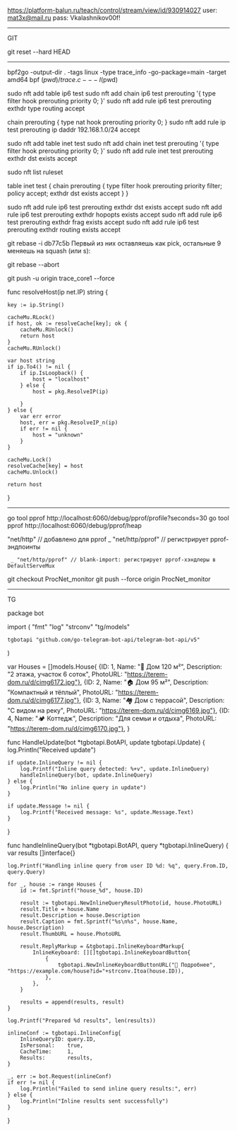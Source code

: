 



https://platform-balun.ru/teach/control/stream/view/id/930914027
user: mat3x@mail.ru
pass: Vkalashnikov00f!

__________________________________________________
GIT

git reset --hard HEAD
____________________________________________________



bpf2go -output-dir . -tags linux -type trace_info -go-package=main -target amd64 bpf $(pwd)/trace.c -- -I$(pwd)



sudo nft add table ip6 test
sudo nft add chain ip6 test prerouting '{ type filter hook prerouting priority 0; }'
sudo nft add rule ip6 test prerouting exthdr type routing accept

chain prerouting {
    type nat hook prerouting priority 0;
}
sudo nft add rule ip test prerouting ip daddr 192.168.1.0/24 accept




sudo nft add table inet test
sudo nft add chain inet test prerouting '{ type filter hook prerouting priority 0; }'
sudo nft add rule inet test prerouting exthdr dst exists accept


sudo nft list ruleset

table inet test {
        chain prerouting {
                type filter hook prerouting priority filter; policy accept;
                exthdr dst exists accept
        }
}


sudo nft add rule ip6 test prerouting exthdr dst exists accept
sudo nft add rule ip6 test prerouting exthdr hopopts exists accept
sudo nft add rule ip6 test prerouting exthdr frag exists accept
sudo nft add rule ip6 test prerouting exthdr routing exists accept



git rebase -i db77c5b 
Первый из них оставляешь как pick, остальные 9 меняешь на squash (или s):

git rebase --abort


git push -u origin trace_core1 --force


func resolveHost(ip net.IP) string {

	key := ip.String()

	cacheMu.RLock()
	if host, ok := resolveCache[key]; ok {
		cacheMu.RUnlock()
		return host
	}
	cacheMu.RUnlock()

	var host string
	if ip.To4() != nil {
		if ip.IsLoopback() {
			host = "localhost"
		} else {
			host = pkg.ResolveIP(ip)

		}
	} else {
		var err error
		host, err = pkg.ResolveIP_n(ip)
		if err != nil {
			host = "unknown"
		}
	}

	cacheMu.Lock()
	resolveCache[key] = host
	cacheMu.Unlock()

	return host
}







_______________________________________________________________________________________________


go tool pprof http://localhost:6060/debug/pprof/profile?seconds=30
go tool pprof http://localhost:6060/debug/pprof/heap



"net/http"      // добавлено для pprof
	_ "net/http/pprof" // регистрирует pprof-эндпоинты

     _ "net/http/pprof" // blank-import: регистрирует pprof-хэндлеры в DefaultServeMux



git checkout ProcNet_monitor
git push --force origin ProcNet_monitor


______________________________________________________________________________________________
TG

package bot

import (
	"fmt"
	"log"
	"strconv"
	"tg/models"

	tgbotapi "github.com/go-telegram-bot-api/telegram-bot-api/v5"
)

var Houses = []models.House{
	{ID: 1, Name: "🏡 Дом 120 м²", Description: "2 этажа, участок 6 соток", PhotoURL: "https://terem-dom.ru/d/cimg6172.jpg"},
	{ID: 2, Name: "🏠 Дом 95 м²", Description: "Компактный и тёплый", PhotoURL: "https://terem-dom.ru/d/cimg6177.jpg"},
	{ID: 3, Name: "🏘 Дом с террасой", Description: "С видом на реку", PhotoURL: "https://terem-dom.ru/d/cimg6169.jpg"},
	{ID: 4, Name: "🏕 Коттедж", Description: "Для семьи и отдыха", PhotoURL: "https://terem-dom.ru/d/cimg6170.jpg"},
}

func HandleUpdate(bot *tgbotapi.BotAPI, update tgbotapi.Update) {
	log.Println("Received update")

	if update.InlineQuery != nil {
		log.Printf("Inline query detected: %+v", update.InlineQuery)
		handleInlineQuery(bot, update.InlineQuery)
	} else {
		log.Println("No inline query in update")
	}

	if update.Message != nil {
		log.Printf("Received message: %s", update.Message.Text)
	}
}

func handleInlineQuery(bot *tgbotapi.BotAPI, query *tgbotapi.InlineQuery) {
	var results []interface{}

	log.Printf("Handling inline query from user ID %d: %q", query.From.ID, query.Query)

	for _, house := range Houses {
		id := fmt.Sprintf("house_%d", house.ID)

		result := tgbotapi.NewInlineQueryResultPhoto(id, house.PhotoURL)
		result.Title = house.Name
		result.Description = house.Description
		result.Caption = fmt.Sprintf("%s\n%s", house.Name, house.Description)
		result.ThumbURL = house.PhotoURL

		result.ReplyMarkup = &tgbotapi.InlineKeyboardMarkup{
			InlineKeyboard: [][]tgbotapi.InlineKeyboardButton{
				{
					tgbotapi.NewInlineKeyboardButtonURL("📄 Подробнее", "https://example.com/house?id="+strconv.Itoa(house.ID)),
				},
			},
		}

		results = append(results, result)
	}

	log.Printf("Prepared %d results", len(results))

	inlineConf := tgbotapi.InlineConfig{
		InlineQueryID: query.ID,
		IsPersonal:    true,
		CacheTime:     1,
		Results:       results,
	}

	_, err := bot.Request(inlineConf)
	if err != nil {
		log.Println("Failed to send inline query results:", err)
	} else {
		log.Println("Inline results sent successfully")
	}
}












